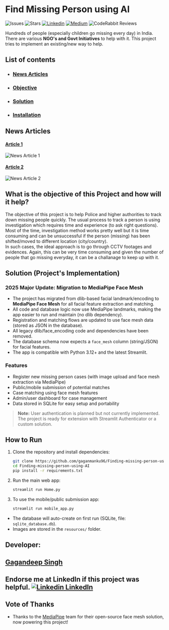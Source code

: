 # Find Missing Person using AI
![Issues](https://img.shields.io/github/issues/gaganmanku96/Finding-missing-person-using-AI) ![Stars](https://img.shields.io/github/stars/gaganmanku96/Finding-missing-person-using-AI?style=social)
[![Linkedin](https://img.shields.io/badge/LinkedIn-0077B6?style=for-the-badge&logo=linkedin&logoColor=white)](https://www.linkedin.com/in/gaganmanku96/)
[![Medium](https://img.shields.io/badge/Medium-12100F?style=for-the-badge&logo=medium&logoColor=white)](https://medium.com/@gaganmanku96)
![CodeRabbit Reviews](https://img.shields.io/coderabbit/prs/github/gaganmanku96/Finding-missing-person-using-AI?utm_source=oss&utm_medium=github&utm_campaign=gaganmanku96%2FFinding-missing-person-using-AI&labelColor=171717&color=FF570A&link=https%3A%2F%2Fcoderabbit.ai&label=CodeRabbit+Reviews)


Hundreds of people (especially children go missing every day) in India. There are various <b>NGO's and Govt Initiatives</b> to help with it. This project tries to implement an  existing/new way to help.

## List of contents
- ### [News Articles](#news-articles)
- ### [Objective](#what-is-the-objective-of-this-project-and-how-will-it-help)
- ### [Solution](#solution-projects-implementation)
- ### [Installation](#how-to-run)

## News Articles
#### [Article 1](https://www.thehindu.com/society/indias-missing-children-what-the-whatsapp-rumours-dont-tell-you/article24641527.ece)
![News Article 1](resources/news_1.PNG)
#### [Article 2](https://www.deccanchronicle.com/nation/current-affairs/250518/indias-children-174-go-missing-every-day-half-untraced.html)
![News Article 2](resources/news_2.PNG)


## What is the objective of this Project and how will it help?
The objective of this project is to help Police and higher authorities to track down missing people quickly. The usual process to track a person is using investigation which requires time and experience (to ask right questions). Most of the time, investigation method works pretty well but it is time consuming and can be unsuccessful if the person (missing) has been shifted/moved to different location (city/country).<br>
In such cases, the ideal approach is to go through CCTV footages and evidences. Again, this can be very time consuming and given the number of people that go missing everyday, it can be a challanage to keep up with it.<br>

## Solution (Project's Implementation)

### 2025 Major Update: Migration to MediaPipe Face Mesh
- The project has migrated from dlib-based facial landmark/encoding to **MediaPipe Face Mesh** for all facial feature extraction and matching.
- All code and database logic now use MediaPipe landmarks, making the app easier to run and maintain (no dlib dependency).
- Registration and matching flows are updated to use face mesh data (stored as JSON in the database).
- All legacy dlib/face_encoding code and dependencies have been removed.
- The database schema now expects a `face_mesh` column (string/JSON) for facial features.
- The app is compatible with Python 3.12+ and the latest Streamlit.

### Features
- Register new missing person cases (with image upload and face mesh extraction via MediaPipe)
- Public/mobile submission of potential matches
- Case matching using face mesh features
- Admin/user dashboard for case management
- Data stored in SQLite for easy setup and portability

> **Note:** User authentication is planned but not currently implemented. The project is ready for extension with Streamlit Authenticator or a custom solution.

## How to Run

1. Clone the repository and install dependencies:
   ```bash
   git clone https://github.com/gaganmanku96/Finding-missing-person-using-AI.git
   cd Finding-missing-person-using-AI
   pip install -r requirements.txt
   ```
2. Run the main web app:
   ```bash
   streamlit run Home.py
   ```
3. To use the mobile/public submission app:
   ```bash
   streamlit run mobile_app.py
   ```

- The database will auto-create on first run (SQLite, file: `sqlite_database.db`).
- Images are stored in the `resources/` folder.

## Developer:
## <a href="https://www.linkedin.com/in/gaganmanku96/">Gagandeep Singh</a>
## Endorse me at LinkedIn if this project was helpful. [![Linkedin](https://i.stack.imgur.com/gVE0j.png) LinkedIn](https://www.linkedin.com/in/gaganmanku96/)


## Vote of Thanks
- Thanks to the [MediaPipe](https://mediapipe.dev/) team for their open-source face mesh solution, now powering this project!
